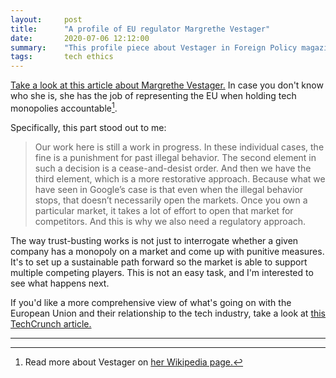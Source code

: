 ```yaml
---
layout:     post
title:      "A profile of EU regulator Margrethe Vestager"
date:       2020-07-06 12:12:00
summary:    "This profile piece about Vestager in Foreign Policy magazine succinctly captures the regulatory body's worldview."
tags:       tech ethics
---
```


[Take a look at this article about Margrethe Vestager.](https://foreignpolicy.com/2020/07/04/margrethe-vestager-is-still-coming-for-big-tech/) In case you don't know who she is, she has the job of representing the EU when holding tech monopolies accountable[^1].

Specifically, this part stood out to me:

> Our work here is still a work in progress. In these individual cases, the fine is a punishment for past illegal behavior. The second element in such a decision is a cease-and-desist order. And then we have the third element, which is a more restorative approach. Because what we have seen in Google’s case is that even when the illegal behavior stops, that doesn’t necessarily open the markets. Once you own a particular market, it takes a lot of effort to open that market for competitors. And this is why we also need a regulatory approach.

The way trust-busting works is not just to interrogate whether a given company has a monopoly on a market and come up with punitive measures. It's to set up a sustainable path forward so the market is able to support multiple competing players. This is not an easy task, and I'm interested to see what happens next.

If you'd like a more comprehensive view of what's going on with the European Union and their relationship to the tech industry, take a look at [this TechCrunch article.](https://techcrunch.com/2019/06/15/where-is-the-eu-going-on-tech-and-competition-policy/)


---

[^1]: Read more about Vestager on [her Wikipedia page.](https://en.wikipedia.org/wiki/Margrethe_Vestager)